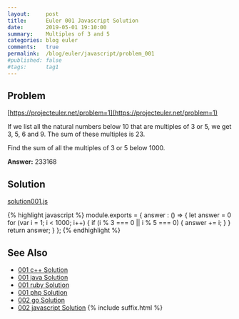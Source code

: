 ```yaml
---
layout:     post
title:      Euler 001 Javascript Solution
date:       2019-05-01 19:10:00
summary:    Multiples of 3 and 5
categories: blog euler
comments:   true
permalink:  /blog/euler/javascript/problem_001
#published: false
#tags:      tag1
---
```


## Problem

[https://projecteuler.net/problem=1](https://projecteuler.net/problem=1)

If we list all the natural numbers below 10 that are multiples of 3 or 5, we get 3, 5, 6 and 9. The sum of these multiples is 23.

Find the sum of all the multiples of 3 or 5 below 1000.

**Answer:** 233168

## Solution

[solution001.js](https://gitlab.com/tvarley/euler/blob/master/javascript/src/euler/solution001.js)

{% highlight javascript %}
module.exports = {
  answer : () => {
    let answer = 0
    for (var i = 1; i < 1000; i++) {
      if (i % 3 === 0 || i % 5 === 0) {
        answer += i;
      }
    }
    return answer;
  }
};
{% endhighlight %}

## See Also
* [001 c++ Solution]({{site.baseurl}}/blog/euler/cpp/problem_001)
* [001 java Solution]({{site.baseurl}}/blog/euler/java/problem_001)
* [001 ruby Solution]({{site.baseurl}}/blog/euler/ruby/problem_001)
* [001 php Solution]({{site.baseurl}}/blog/euler/php/problem_001)
* [002 go Solution]({{site.baseurl}}/blog/euler/go/problem_001)
* [002 javascript Solution]({{site.baseurl}}/blog/euler/javascript/problem_002)
{% include suffix.html %}
